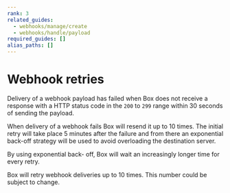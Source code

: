 ```yaml
---
rank: 3
related_guides:
  - webhooks/manage/create
  - webhooks/handle/payload
required_guides: []
alias_paths: []
---
```


# Webhook retries

Delivery of a webhook payload has failed when Box does not receive a
response with a HTTP status code in the `200` to `299` range within 30 seconds
of sending the payload.

When delivery of a webhook fails Box will resend it up to 10 times. The
initial retry will take place 5 minutes after the failure and from there an
exponential back-off strategy will be used to avoid overloading the destination
server.

By using exponential back- off, Box will wait an increasingly longer time for
every retry.

<Message type='notice'>
  Box will retry webhook deliveries up to 10 times. This number could be subject
  to change.
</Message>
